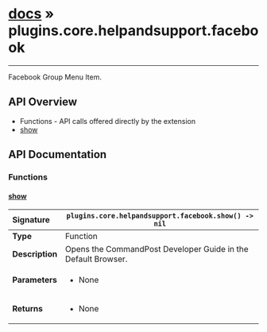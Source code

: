 # [docs](index.md) » plugins.core.helpandsupport.facebook
---

Facebook Group Menu Item.

## API Overview
* Functions - API calls offered directly by the extension
 * [show](#show)

## API Documentation

### Functions

#### [show](#show)
| <span style="float: left;">**Signature**</span> | <span style="float: left;">`plugins.core.helpandsupport.facebook.show() -> nil` </span>                                                          |
| -----------------------------------------------------|---------------------------------------------------------------------------------------------------------|
| **Type**                                             | Function |
| **Description**                                      | Opens the CommandPost Developer Guide in the Default Browser. |
| **Parameters**                                       | <ul><li>None</li></ul> |
| **Returns**                                          | <ul><li>None</li></ul> |

